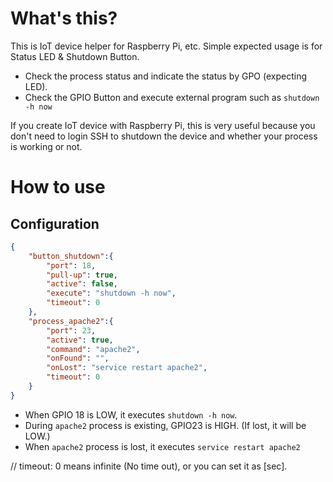 # What's this?

This is IoT device helper for Raspberry Pi, etc.
Simple expected usage is for Status LED &amp; Shutdown Button.

* Check the process status and indicate the status by GPO (expecting LED).
* Check the GPIO Button and execute external program such as ```shutdown -h now```

If you create IoT device with Raspberry Pi, this is very useful because you don't need to login SSH to shutdown the device and whether your process is working or not.

# How to use

## Configuration

```config.json
{
	"button_shutdown":{
		"port": 18,
		"pull-up": true,
		"active": false,
		"execute": "shutdown -h now",
		"timeout": 0
	},
	"process_apache2":{
		"port": 23,
		"active": true,
		"command": "apache2",
		"onFound": "",
		"onLost": "service restart apache2",
		"timeout": 0
	}
}
```

* When GPIO 18 is LOW, it executes ```shutdown -h now```.
* During ```apache2``` process is existing, GPIO23 is HIGH. (If lost, it will be LOW.)
* When ```apache2``` process is lost, it executes ```service restart apache2```


// timeout: 0 means infinite (No time out), or you can set it as [sec].
